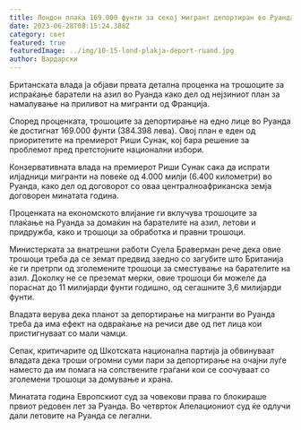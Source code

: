 ```yaml
---
title: Лондон плаќа 169.000 фунти за секој мигрант депортиран во Руанда
date: 2023-06-28T08:15:24.388Z
category: свет
featured: true
featuredImage: ../img/10-15-lond-plakja-deport-ruand.jpg
author: Вардарски
---
```

Британската влада ја објави првата детална проценка на трошоците за испраќање баратели на азил во Руанда како дел од нејзиниот план за намалување на приливот на мигранти од Франција.

Според проценката, трошоците за депортирање на едно лице во Руанда ќе достигнат 169.000 фунти (384.398 лева). Овој план е еден од приоритетите на премиерот Риши Сунак, кој бара решение за проблемот пред претстојните национални избори.

Конзервативната влада на премиерот Риши Сунак сака да испрати илјадници мигранти на повеќе од 4.000 милји (6.400 километри) во Руанда, како дел од договорот со оваа централноафриканска земја договорен минатата година.

Проценката на економското влијание ги вклучува трошоците за плаќање на Руанда за домаќин на барателите на азил, летови и придружба, како и трошоци за обработка и правни трошоци.

Министерката за внатрешни работи Суела Браверман рече дека овие трошоци треба да се земат предвид заедно со загубите што Британија ќе ги претрпи од зголемените трошоци за сместување на барателите на азил. Доколку не се преземат мерки, овие трошоци би можеле да пораснат до 11 милијарди фунти годишно, од сегашните 3,6 милијарди фунти.

Владата верува дека планот за депортирање на мигранти во Руанда треба да има ефект на одвраќање на речиси две од пет лица кои пристигнуваат со мали чамци.

Сепак, критичарите од Шкотската национална партија ја обвинуваат владата дека троши огромни суми пари за депортирање на очајни луѓе наместо да им помага на сопствените граѓани кои се соочуваат со зголемени трошоци за домување и храна.

Минатата година Европскиот суд за човекови права го блокираше првиот редовен лет за Руанда. Во четврток Апелациониот суд ќе одлучи дали летовите на Руанда се легални.